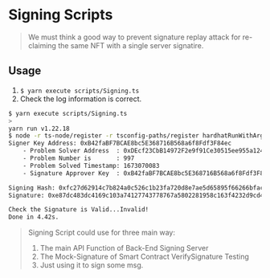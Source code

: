 # Signing Scripts

> We must think a good way to prevent signature replay attack for re-claiming the same NFT with a single server signatire.

## Usage

1. `$ yarn execute scripts/Signing.ts`
1. Check the log information is correct.

```bash
$ yarn execute scripts/Signing.ts
>
yarn run v1.22.18
$ node -r ts-node/register -r tsconfig-paths/register hardhatRunWithArgs.ts scripts/Signing.ts
Signer Key Address: 0xB42faBF7BCAE8bc5E368716B568a6f8Fdf3F84ec
    - Problem Solver Address  : 0xDEcf23CbB14972F2e9f91Ce30515ee955a124Cba
    - Problem Number is       : 997
    - Problem Solved Timestamp: 1673070083
    - Signature Approver Key  : 0xB42faBF7BCAE8bc5E368716B568a6f8Fdf3F84ec

Signing Hash: 0xfc27d62914c7b824a0c526c1b23fa720d8e7ae5d65895f66266bfacf4c8e5bee
Signature: 0xe87dc483dc4169c103a74127743778767a5802281958c163f4232d9cd46f0bf72fe194c0e0b4425fb7c4c203839c7c98d14eed02d214c5239e55836540915aa81c

Check the Signature is Valid...Invalid!
Done in 4.42s.
```

> Signing Script could use for three main way:
> 1. The main API Function of Back-End Signing Server
> 1. The Mock-Signature of Smart Contract VerifySignature Testing
> 1. Just using it to sign some msg.

